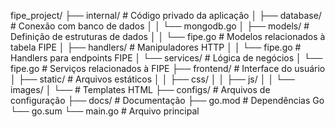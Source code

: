 fipe_project/
├── internal/             # Código privado da aplicação
│   ├── database/         # Conexão com banco de dados
│   │   └── mongodb.go
│   ├── models/           # Definição de estruturas de dados
│   │   └── fipe.go       # Modelos relacionados à tabela FIPE
│   ├── handlers/         # Manipuladores HTTP
│   │   └── fipe.go       # Handlers para endpoints FIPE
│   └── services/         # Lógica de negócios
│       └── fipe.go       # Serviços relacionados à FIPE
├── frontend/             # Interface do usuário
│   ├── static/           # Arquivos estáticos
│   │   ├── css/
│   │   ├── js/
│   │   └── images/
│   └──                   # Templates HTML
├── configs/              # Arquivos de configuração
├── docs/                 # Documentação
├── go.mod                # Dependências Go
└── go.sum
└── main.go       # Arquivo principal
